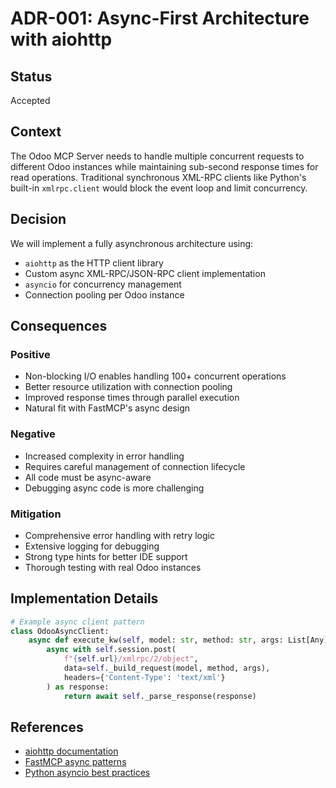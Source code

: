 # ADR-001: Async-First Architecture with aiohttp

## Status
Accepted

## Context
The Odoo MCP Server needs to handle multiple concurrent requests to different Odoo instances while maintaining sub-second response times for read operations. Traditional synchronous XML-RPC clients like Python's built-in `xmlrpc.client` would block the event loop and limit concurrency.

## Decision
We will implement a fully asynchronous architecture using:
- `aiohttp` as the HTTP client library
- Custom async XML-RPC/JSON-RPC client implementation
- `asyncio` for concurrency management
- Connection pooling per Odoo instance

## Consequences

### Positive
- Non-blocking I/O enables handling 100+ concurrent operations
- Better resource utilization with connection pooling
- Improved response times through parallel execution
- Natural fit with FastMCP's async design

### Negative
- Increased complexity in error handling
- Requires careful management of connection lifecycle
- All code must be async-aware
- Debugging async code is more challenging

### Mitigation
- Comprehensive error handling with retry logic
- Extensive logging for debugging
- Strong type hints for better IDE support
- Thorough testing with real Odoo instances

## Implementation Details

```python
# Example async client pattern
class OdooAsyncClient:
    async def execute_kw(self, model: str, method: str, args: List[Any]) -> Any:
        async with self.session.post(
            f"{self.url}/xmlrpc/2/object",
            data=self._build_request(model, method, args),
            headers={'Content-Type': 'text/xml'}
        ) as response:
            return await self._parse_response(response)
```

## References
- [aiohttp documentation](https://docs.aiohttp.org/)
- [FastMCP async patterns](https://github.com/modelcontextprotocol/fastmcp)
- [Python asyncio best practices](https://docs.python.org/3/library/asyncio.html)